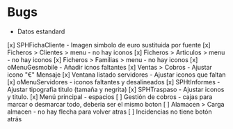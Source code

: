 # Bugs

- Datos estandard

[x] SPHFichaCliente - Imagen simbolo de euro sustituida por fuente
[x] Ficheros > Clientes > menu - no hay iconos
[x] Ficheros > Articulos > menu - no hay iconos
[x] Ficheros > Familias > menu - no hay iconos
[x] oMenuGesmobile - Añadir icnos faltantes
[x] Ventas > Cobros - Ajustar icono "€" Mensaje
[x] Ventana listado servidores - Ajustar iconos que faltan
[x] oMenuServidores - iconos faltantes y desalineados
[x] SPHtInformes - Ajustar tipografia titulo (tamaña y negrita)
[x] SPHTraspaso - Ajustar iconos y titulo.
[x] Menú principal - espacios
[ ] Gestión de cobros - cajas para marcar o desmarcar todo, deberia ser el mismo boton
[ ] Alamacen > Carga almacen - no hay flecha para volver atras
[ ] Incidencias no tiene botón atrás
